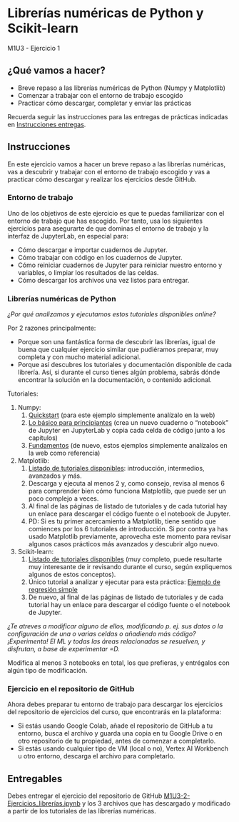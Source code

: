 # Librerías numéricas de Python y Scikit-learn
M1U3 - Ejercicio 1

## ¿Qué vamos a hacer?
- Breve repaso a las librerías numéricas de Python (Numpy y Matplotlib)
- Comenzar a trabajar con el entorno de trabajo escogido
- Practicar cómo descargar, completar y enviar las prácticas

Recuerda seguir las instrucciones para las entregas de prácticas indicadas en [Instrucciones entregas](https://github.com/Tokio-School/Machine-Learning/blob/main/Instrucciones%20entregas.md).

## Instrucciones

En este ejercicio vamos a hacer un breve repaso a las librerías numéricas, vas a descubrir y trabajar con el entorno de trabajo escogido y vas a practicar cómo descargar y realizar los ejercicios desde GitHub.

### Entorno de trabajo

Uno de los objetivos de este ejercicio es que te puedas familiarizar con el entorno de trabajo que has escogido. Por tanto, usa los siguientes ejercicios para asegurarte de que dominas el entorno de trabajo y la interfaz de JupyterLab, en especial para:
- Cómo descargar e importar cuadernos de Jupyter.
- Cómo trabajar con código en los cuadernos de Jupyter.
- Cómo reiniciar cuadernos de Jupyter para reiniciar nuestro entorno y variables, o limpiar los resultados de las celdas.
- Cómo descargar los archivos una vez listos para entregar.

### Librerías numéricas de Python

*¿Por qué analizamos y ejecutamos estos tutoriales disponibles online?*

Por 2 razones principalmente:
- Porque son una fantástica forma de descubrir las librerías, igual de buena que cualquier ejercicio similar que pudiéramos preparar, muy completa y con mucho material adicional.
- Porque así descubres los tutoriales y documentación disponible de cada librería. Así, si durante el curso tienes algún problema, sabrás dónde encontrar la solución en la documentación, o contenido adicional.

Tutoriales:
1. Numpy:
    1. [Quickstart](https://numpy.org/devdocs/user/quickstart.html) (para este ejemplo simplemente analízalo en la web)
    1. [Lo básico para principiantes](https://numpy.org/devdocs/user/absolute_beginners.html) (crea un nuevo cuaderno o “notebook” de Jupyter en JupyterLab y copia cada celda de código junto a los capítulos)
    1. [Fundamentos](https://numpy.org/devdocs/user/basics.html) (de nuevo, estos ejemplos simplemente analízalos en la web como referencia)
1. Matplotlib:
    1. [Listado de tutoriales disponibles](https://matplotlib.org/stable/tutorials/index.html): introducción, intermedios, avanzados y más.
    1. Descarga y ejecuta al menos 2 y, como consejo, revisa al menos 6 para comprender bien cómo funciona Matplotlib, que puede ser un poco complejo a veces.
    1. Al final de las páginas de listado de tutoriales y de cada tutorial hay un enlace para descargar el código fuente o el notebook de Jupyter.
    1. PD: Si es tu primer acercamiento a Matplotlib, tiene sentido que comiences por los 6 tutoriales de introducción. Si por contra ya has usado Matplotlib previamente, aprovecha este momento para revisar algunos casos prácticos más avanzados y descubrir algo nuevo.
1. Scikit-learn:
    1. [Listado de tutoriales disponibles](https://scikit-learn.org/stable/auto_examples/index.html) (muy completo, puede resultarte muy interesante de ir revisando durante el curso, según expliquemos algunos de estos conceptos).
    1. Único tutorial a analizar y ejecutar para esta práctica: [Ejemplo de regresión simple](https://scikit-learn.org/stable/auto_examples/linear_model/plot_ols.html)
    1. De nuevo, al final de las páginas de listado de tutoriales y de cada tutorial hay un enlace para descargar el código fuente o el notebook de Jupyter.

*¿Te atreves a modificar alguno de ellos, modificando p. ej. sus datos o la configuración de una o varias celdas o añadiendo más código? ¡Experimenta! El ML y todas las áreas relacionadas se resuelven, y disfrutan, a base de experimentar =D.*

Modifica al menos 3 notebooks en total, los que prefieras, y entrégalos con algún tipo de modificación.

### Ejercicio en el repositorio de GitHub

Ahora debes preparar tu entorno de trabajo para descargar los ejercicios del repositorio de ejercicios del curso, que encontrarás en la plataforma:
- Si estás usando Google Colab, añade el repositorio de GitHub a tu entorno, busca el archivo y guarda una copia en tu Google Drive o en otro repositorio de tu propiedad, antes de comenzar a completarlo.
- Si estás usando cualquier tipo de VM (local o no), Vertex AI Workbench u otro entorno, descarga el archivo para completarlo.

## Entregables

Debes entregar el ejercicio del repositorio de GitHub [M1U3-2-Ejercicios_librerías.ipynb](XXX-TODO-XXX) y los 3 archivos que has descargado y modificado a partir de los tutoriales de las librerías numéricas.